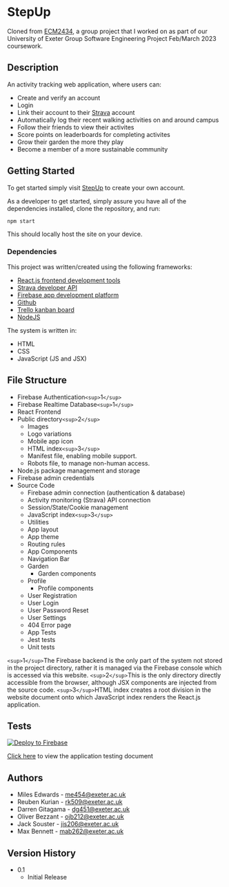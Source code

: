 # StepUp

Cloned from [ECM2434](https://github.com/oll-ie/ECM2434-CA), a group project that I worked on as part of our University of Exeter Group Software Engineering Project Feb/March 2023 coursework.

## Description

An activity tracking web application, where users can:

* Create and verify an account
* Login
* Link their account to their [Strava](https://www.strava.com/) account
* Automatically log their recent walking activities on and around campus
* Follow their friends to view their activites
* Score points on leaderboards for completing activites
* Grow their garden the more they play
* Become a member of a more sustainable community

## Getting Started

To get started simply visit [StepUp](https://stepup-sustainable.web.app/) to create your own account.

As a developer to get started, simply assure you have all of the dependencies installed, clone the repository, and run:

```
npm start
```

This should locally host the site on your device.

### Dependencies

This project was written/created using the following frameworks:

* [React.js frontend development tools](https://react.dev/)
* [Strava developer API](https://developers.strava.com/)
* [Firebase app development platform](https://firebase.google.com/)
* [Github](https://github.com/oll-ie/ECM2434-CA)
* [Trello kanban board](https://trello.com/b/310tGNpy/kanban-ecm2434)
* [NodeJS](https://nodejs.org/en/)

The system is written in:

* HTML
* CSS
* JavaScript (JS and JSX)

## File Structure

* Firebase Authentication`<sup>`1`</sup>`
* Firebase Realtime Database`<sup>`1`</sup>`
* React Frontend
* Public directory`<sup>`2`</sup>`
  * Images
  * Logo variations
  * Mobile app icon
  * HTML index`<sup>`3`</sup>`
  * Manifest file, enabling mobile support.
  * Robots file, to manage non-human access.
* Node.js package management and storage
* Firebase admin credentials
* Source Code
  * Firebase admin connection (authentication & database)
  * Activity monitoring (Strava) API connection
  * Session/State/Cookie management
  * JavaScript index`<sup>`3`</sup>`
  * Utilities
  * App layout
  * App theme
  * Routing rules
  * App Components
  * Navigation Bar
  * Garden
    * Garden components
  * Profile
    * Profile components
  * User Registration
  * User Login
  * User Password Reset
  * User Settings
  * 404 Error page
  * App Tests
  * Jest tests
  * Unit tests

`<sup>`1`</sup>`The Firebase backend is the only part of the system not stored in the project directory, rather it is managed via the Firebase console which is accessed via this website.
`<sup>`2`</sup>`This is the only directory directly accessible from the browser, although JSX components are injected from the source code.
`<sup>`3`</sup>`HTML index creates a root division in the website document onto which JavaScript index renders the React.js application.

## Tests

[![Deploy to Firebase](https://github.com/milesmfe/StepUp/actions/workflows/firebase-hosting-merge.yml/badge.svg)](https://github.com/milesmfe/StepUp/actions/workflows/firebase-hosting-merge.yml)

[Click here](https://universityofexeteruk-my.sharepoint.com/:x:/r/personal/mab262_exeter_ac_uk/Documents/ECM2434/StepUp_application_testing_doccument.xlsx?d=w178d1380b99b43e29f41bbb771c62c4f&csf=1&web=1&e=oOiRBO) to view the application testing document

## Authors

* Miles Edwards - me454@exeter.ac.uk
* Reuben Kurian - rk509@exeter.ac.uk
* Darren Gitagama - dg451@exeter.ac.uk
* Oliver Bezzant - ojb212@exeter.ac.uk
* Jack Souster - jis206@exeter.ac.uk
* Max Bennett - mab262@exeter.ac.uk

## Version History

* 0.1
  * Initial Release
